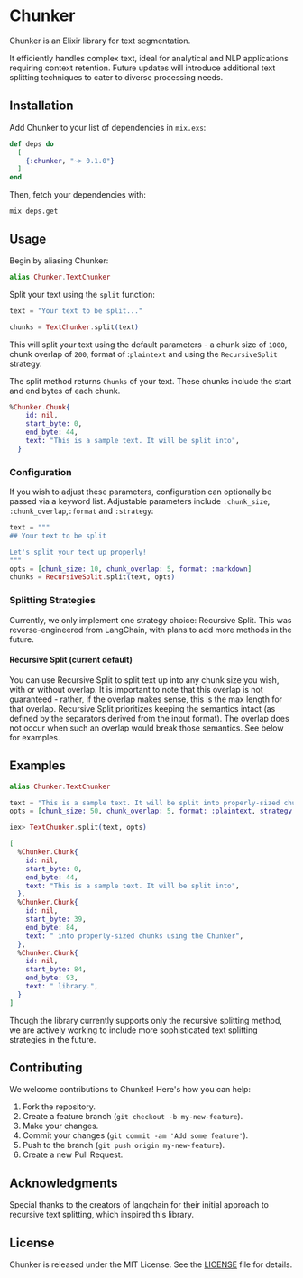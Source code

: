 # Chunker

Chunker is an Elixir library for text segmentation.

It efficiently handles complex text, ideal for analytical and NLP applications requiring context retention. Future updates will introduce additional text splitting techniques to cater to diverse processing needs.

## Installation

Add Chunker to your list of dependencies in `mix.exs`:

```elixir
def deps do
  [
    {:chunker, "~> 0.1.0"}
  ]
end
```

Then, fetch your dependencies with:

```
mix deps.get
```

## Usage

Begin by aliasing Chunker:

```elixir
alias Chunker.TextChunker
```

Split your text using the `split` function:

```elixir
text = "Your text to be split..."

chunks = TextChunker.split(text)
```

This will split your text using the default parameters - a chunk size of `1000`, chunk overlap of `200`, format of :`plaintext` and using the `RecursiveSplit` strategy.

The split method returns `Chunks` of your text. These chunks include the start and end bytes of each chunk.

```elixir
%Chunker.Chunk{
    id: nil,
    start_byte: 0,
    end_byte: 44,
    text: "This is a sample text. It will be split into",
  }
```

### Configuration

If you wish to adjust these parameters, configuration can optionally be passed via a keyword list. Adjustable parameters include `:chunk_size`, `:chunk_overlap`,`:format` and `:strategy`:

```elixir
text = """
## Your text to be split

Let's split your text up properly!
"""
opts = [chunk_size: 10, chunk_overlap: 5, format: :markdown]
chunks = RecursiveSplit.split(text, opts)
```

### Splitting Strategies

Currently, we only implement one strategy choice: Recursive Split. This was reverse-engineered from LangChain, with plans to add more methods in the future. 

#### Recursive Split (current default)

You can use Recursive Split to split text up into any chunk size you wish, with or without overlap. It is important to note that this overlap is not guaranteed - rather, if the overlap makes sense, this is the max length for that overlap. Recursive Split prioritizes keeping the semantics intact (as defined by the separators derived from the input format). The overlap does not occur when such an overlap would break those semantics. See below for examples.

## Examples

```elixir
alias Chunker.TextChunker

text = "This is a sample text. It will be split into properly-sized chunks using the Chunker library."
opts = [chunk_size: 50, chunk_overlap: 5, format: :plaintext, strategy: &RecursiveSplit.split/2,]

iex> TextChunker.split(text, opts)

[
  %Chunker.Chunk{
    id: nil,
    start_byte: 0,
    end_byte: 44,
    text: "This is a sample text. It will be split into",
  },
  %Chunker.Chunk{
    id: nil,
    start_byte: 39,
    end_byte: 84,
    text: " into properly-sized chunks using the Chunker",
  },
  %Chunker.Chunk{
    id: nil,
    start_byte: 84,
    end_byte: 93,
    text: " library.",
  }
]
```

Though the library currently supports only the recursive splitting method, we are actively working to include more sophisticated text splitting strategies in the future.

## Contributing

We welcome contributions to Chunker! Here's how you can help:

1. Fork the repository.
2. Create a feature branch (`git checkout -b my-new-feature`).
3. Make your changes.
4. Commit your changes (`git commit -am 'Add some feature'`).
5. Push to the branch (`git push origin my-new-feature`).
6. Create a new Pull Request.

## Acknowledgments

Special thanks to the creators of langchain for their initial approach to recursive text splitting, which inspired this library.

## License

Chunker is released under the MIT License. See the [LICENSE](LICENSE) file for details.